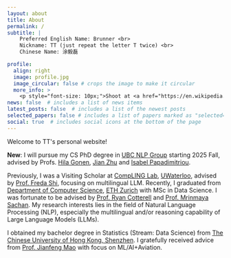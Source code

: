```yaml
---
layout: about
title: About
permalink: /
subtitle: |
    Preferred English Name: Brunner <br>
    Nickname: TT (just repeat the letter T twice) <br>
    Chinese Name: 涂毅磊

profile:
  align: right
  image: profile.jpg
  image_circular: false # crops the image to make it circular
  more_info: > 
    <p style="font-size: 10px;">Shoot at <a href="https://en.wikipedia.org/wiki/Piazzale_Michelangelo">Piazzale Michelangelo</a>, Folrence, Tuscany, Italy; By a passerby.</p>
news: false  # includes a list of news items
latest_posts: false  # includes a list of the newest posts
selected_papers: false # includes a list of papers marked as "selected={true}"
social: true  # includes social icons at the bottom of the page
---
```

Welcome to TT's personal website!

**New**: I will pursue my CS PhD degree in [UBC NLP Group](https://nlp.cs.ubc.ca/) starting 2025 Fall, advised by Profs. [Hila Gonen](https://gonenhila.github.io/), [Jian Zhu](https://lingjzhu.github.io/) and [Isabel Papadimitriou](https://www.isabelpapad.com/).

Previously, I was a Visiting Scholar at [CompLING Lab](https://compling-wat.com/), [UWaterloo](https://cs.uwaterloo.ca/), advised by [Prof. Freda Shi](https://home.ttic.edu/~freda/), focusing on multilingual LLM. Recently, I graduated from [Department of Computer Science](https://inf.ethz.ch/), [ETH Zurich](https://ethz.ch/en.html) with MSc in Data Science. I was fortunate to be advised by [Prof. Ryan Cotterell](https://rycolab.io/authors/ryan/) and [Prof. Mrinmaya Sachan](https://lre.inf.ethz.ch/). My research interests lies in the field of Natural Language Processing (NLP), especially the multilingual and/or reasoning capability of Large Language Models (LLMs). 

I obtained my bachelor degree in Statistics (Stream: Data Science) from [The Chinese University of Hong Kong, Shenzhen](https://www.cuhk.edu.cn/en). I gratefully received advice from [Prof. Jianfeng Mao](https://sds.cuhk.edu.cn/en/teacher/268) with focus on ML/AI+Aviation.
